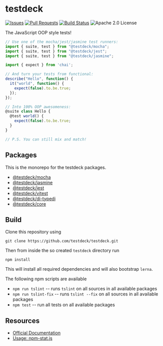 # testdeck

[![Issues](https://img.shields.io/github/issues/testdeck/testdeck.svg)](https://github.com/testdeck/testdeck/issues)
[![Pull Requests](https://img.shields.io/github/issues-pr/testdeck/testdeck.svg)](https://github.com/testdeck/testdeck/pulls)
[![Build Status](https://github.com/testdeck/testdeck/actions/workflows/main.yml/badge.svg)](https://github.com/testdeck/testdeck/actions/workflows/main.yml)
![Apache 2.0 License](https://img.shields.io/npm/l/@testdeck/jest.svg)

The JavaScript OOP style tests!

``` TypeScript
// Use one of the mocha/jest/jasmine test runners:
import { suite, test } from "@testdeck/mocha";
import { suite, test } from "@testdeck/jest";
import { suite, test } from "@testdeck/jasmine";

import { expect } from 'chai';

// And turn your tests from functional:
describe("Hello", function() {
  it("world", function() {
    expect(false).to.be.true;
  });
});

// Into 100% OOP awesomeness:
@suite class Hello {
  @test world() {
    expect(false).to.be.true;
  }
}

// P.S. You can still mix and match!
```

## Packages
This is the monorepo for the testdeck packages.

- [@testdeck/mocha](./packages/mocha)
- [@testdeck/jasmine](./packages/jasmine)
- [@testdeck/jest](./packages/jest)
- [@testdeck/vitest](./packages/vitest)
- [@testdeck/di-typedi](./packages/di-typedi)
- [@testdeck/core](./packages/core)

## Build

Clone this repository using

```
git clone https://github.com/testdeck/testdeck.git
```

Then from inside the so created `testdeck` directory run

```
npm install
```

This will install all required dependencies and will also bootstrap `lerna`.

The following npm scripts are available

- `npm run tslint`      -- runs `tslint` on all sources in all available packages
- `npm run tslint-fix`  -- runs `tslint --fix` on all sources in all available packages
- `npm test`            -- run all tests on all available packages

## Resources

- [Official Documentation](https://testdeck.org)
- [Usage: npm-stat.js](https://npm-stat.com/charts.html?package=mocha-typescript&package=%40testdeck%2Fdi-typedi&package=%40testdeck%2Fjest&package=%40testdeck%2Fmocha&package=%40testdeck%2Fjasmine&package=%40testdeck%2Fvitest)
